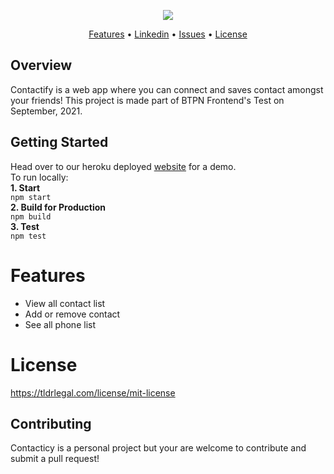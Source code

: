 <p align="center"><img src="https://i.imgur.com/Hz7FSfz.png"></p>


<p align="center">
  <a href="#features">Features</a> •
  <a href="https://www.linkedin.com/in/anya-tamara-akbar-74555514a/">Linkedin</a> •
  <a href="https://github.com/anyataa/AnyaTamara-Apptest/issues">Issues</a> •
  <a href="#license">License</a>
</p>

## Overview

Contactify is a web app where you can connect and saves contact amongst your friends! This project is made part of BTPN Frontend's Test on September, 2021.

## Getting Started

Head over to our heroku deployed [website](https://contactlist-btpn-app.herokuapp.com/) for a demo.  
To run locally:  
**1. Start**  
`npm start`  
**2. Build for Production**  
`npm build`  
**3. Test**   
`npm test`

# Features
* View all contact list
* Add or remove contact
* See all phone list

# License
https://tldrlegal.com/license/mit-license

## Contributing
Contacticy is a personal project but your are welcome to contribute and submit a pull request!

